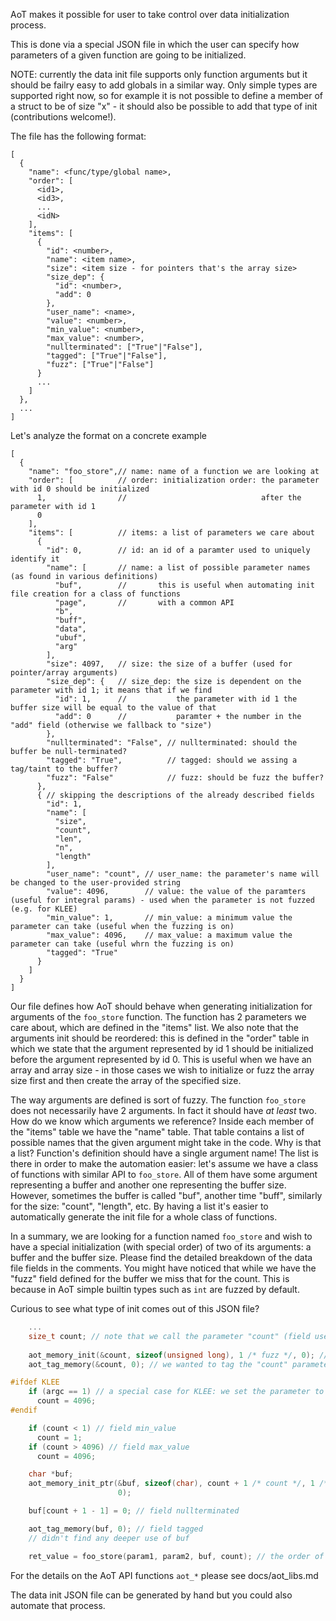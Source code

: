 AoT makes it possible for user to take control over data initialization process.

This is done via a special JSON file in which the user can specify how parameters of a given function are going to be initialized.

NOTE: currently the data init file supports only function arguments but it should be failry easy to add globals in a similar way. Only simple types are supported right now, so for example it is not possible to define a member of a struct to be of size "x" - it should also be possible to add that type of init (contributions welcome!).


The file has the following format:
```
[
  {
    "name": <func/type/global name>,
    "order": [
      <id1>,
      <id3>,
      ...
      <idN>
    ],
    "items": [
      {
        "id": <number>,
        "name": <item name>,
        "size": <item size - for pointers that's the array size>
        "size_dep": {
          "id": <number>,
          "add": 0
        },
        "user_name": <name>,
        "value": <number>,
        "min_value": <number>,
        "max_value": <number>,
        "nullterminated": ["True"|"False"],
        "tagged": ["True"|"False"],
        "fuzz": ["True"|"False"]
      }
      ...
    ]
  },
  ...
]
```

Let's analyze the format on a concrete example
```
[
  {
    "name": "foo_store",// name: name of a function we are looking at
    "order": [          // order: initialization order: the parameter with id 0 should be initialized 
      1,                //                              after the parameter with id 1
      0
    ],
    "items": [          // items: a list of parameters we care about
      {
        "id": 0,        // id: an id of a paramter used to uniquely identify it
        "name": [       // name: a list of possible parameter names (as found in various definitions)
          "buf",        //       this is useful when automating init file creation for a class of functions 
          "page",       //       with a common API
          "b",
          "buff",
          "data",
          "ubuf",
          "arg"
        ],
        "size": 4097,   // size: the size of a buffer (used for pointer/array arguments)
        "size_dep": {   // size_dep: the size is dependent on the parameter with id 1; it means that if we find
          "id": 1,      //           the parameter with id 1 the buffer size will be equal to the value of that 
          "add": 0      //           paramter + the number in the "add" field (otherwise we fallback to "size")
        },
        "nullterminated": "False", // nullterminated: should the buffer be null-terminated?
        "tagged": "True",          // tagged: should we assing a tag/taint to the buffer?
        "fuzz": "False"            // fuzz: should be fuzz the buffer?
      },
      { // skipping the descriptions of the already described fields
        "id": 1,
        "name": [
          "size",
          "count",
          "len",
          "n",
          "length"
        ],
        "user_name": "count", // user_name: the parameter's name will be changed to the user-provided string
        "value": 4096,        // value: the value of the paramters (useful for integral params) - used when the parameter is not fuzzed (e.g. for KLEE)
        "min_value": 1,       // min_value: a minimum value the parameter can take (useful when the fuzzing is on)
        "max_value": 4096,    // max_value: a maximum value the parameter can take (useful whrn the fuzzing is on)
        "tagged": "True"
      }
    ]
  }
]
```

Our file defines how AoT should behave when generating initialization for arguments of the ```foo_store``` function.
The function has 2 parameters we care about, which are defined in the "items" list. We also note that the arguments init should be reordered: this is defined in the "order" table in which we state that the argument represented by id 1 should be initialized before the argument represented by id 0. This is useful when we have an array and array size - in those cases we wish to initialize or fuzz the array size first and then create the array of the specified size. 

The way arguments are defined is sort of fuzzy. The function ```foo_store``` does not necessarily have 2 arguments. In fact it should have _at least_ two. How do we know which arguments we reference? Inside each member of the "items" table we have the "name" table. That table contains a list of possible names that the given argument might take in the code. Why is that a list? Function's definition should have a single argument name! 
The list is there in order to make the automation easier: let's assume we have a class of functions with similar API to ```foo_store```. All of them have some argument representing a buffer and another one representing the buffer size. However, sometimes the buffer is called "buf", another time "buff", similarly for the size: "count", "length", etc. By having a list it's easier to automatically generate the init file for a whole class of functions. 

In a summary, we are looking for a function named ```foo_store``` and wish to have a special initialization (with special order) of two of its arguments: a buffer and the buffer size. Please find the detailed breakdown of the data file fields in the comments.
You might have noticed that while we have the "fuzz" field defined for the buffer we miss that for the count. This is because in AoT simple builtin types such as ```int``` are fuzzed by default.

Curious to see what type of init comes out of this JSON file?
```c
    ...
    size_t count; // note that we call the parameter "count" (field user_name) and initialize it before "buf" (field order)
 
    aot_memory_init(&count, sizeof(unsigned long), 1 /* fuzz */, 0); // "count" is fuzzed as it's a simple type (size_t is unsigned long)
    aot_tag_memory(&count, 0); // we wanted to tag the "count" parameter (field tagged)

#ifdef KLEE
    if (argc == 1) // a special case for KLEE: we set the parameter to a concrete value (field value)
      count = 4096;
#endif

    if (count < 1) // field min_value
      count = 1;
    if (count > 4096) // field max_value
      count = 4096;

    char *buf;
    aot_memory_init_ptr(&buf, sizeof(char), count + 1 /* count */, 1 /* fuzz */, // please note that we use "count" as the size (field size_dep)
                        0);

    buf[count + 1 - 1] = 0; // field nullterminated

    aot_tag_memory(buf, 0); // field tagged
    // didn't find any deeper use of buf

    ret_value = foo_store(param1, param2, buf, count); // the order of params is different to the order of init
```

For the details on the AoT API functions ```aot_*``` please see docs/aot_libs.md

The data init JSON file can be generated by hand but you could also automate that process.
